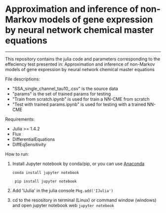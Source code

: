 # Approximation and inference of non-Markov models of gene expression by neural network chemical master equations

***
This repository contains the julia code and parameters corresponding to the effeciency test presented in:
Approximation and inference of non-Markov models of gene expression by neural network chemical master equations

File descriptions:

- "SSA_single_channel_tau10_.csv" is the source data 
- "params" is the set of trained params for testing
- "Train from scratch.ipynb" is used for train a NN-CME from scratch
- "Test with trained params.ipynb" is used for testing with a trained NN-CME

Requirements:

- Julia >= 1.4.2
- Flux
- DifferentialEquations
- DiffEqSensitivity

How to run:

1. Install Jupyter notebook by conda/pip, or you can use [Anaconda](https://www.anaconda.com/) 

   ```conda install jupyter notebook```

   ``` pip install jupyter notebook```  

2. Add 'IJulia' in the julia console
   ```Pkg.add('IJulia')```

3. cd to the resository in terminal (Linux) or command window (windows) and open jupyter notebook web
   ```jupyter notebook```

   
